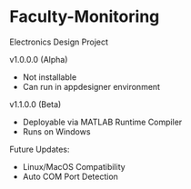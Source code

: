 # Faculty-Monitoring
Electronics Design Project

v1.0.0.0 (Alpha)
  - Not installable
  - Can run in appdesigner environment

v1.1.0.0 (Beta)
  - Deployable via MATLAB Runtime Compiler
  - Runs on Windows

Future Updates:
  - Linux/MacOS Compatibility
  - Auto COM Port Detection
